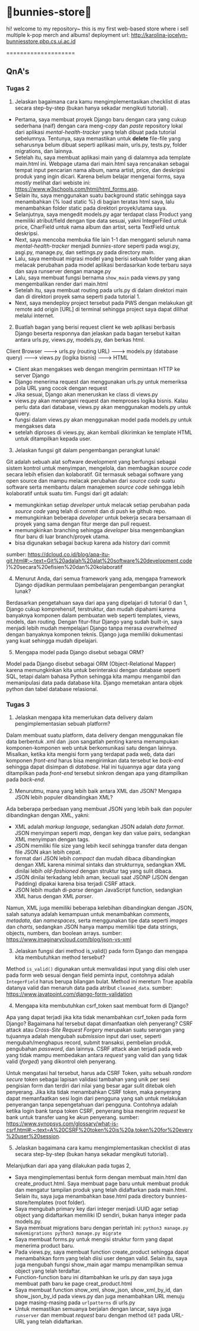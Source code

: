 # 🐰bunnies-store🐰

hi! welcome to my repository~
this is my first web-based store where i sell multiple k-pop merch and albums!
deployment url: http://karolina-jocelyn-bunniesstore.pbp.cs.ui.ac.id

====================

## QnA's

### Tugas 2
1. Jelaskan bagaimana cara kamu mengimplementasikan checklist di atas secara step-by-step (bukan hanya sekadar mengikuti tutorial).

- Pertama, saya membuat proyek Django baru dengan cara yang cukup sederhana (naif) dengan cara meng-*copy* dan *paste* repository lokal dari aplikasi *mental-health-tracker* yang telah dibuat pada tutorial sebelumnya. Tentunya, saya memastikan untuk **delete** file-file yang seharusnya belum dibuat seperti aplikasi main, urls.py, tests.py, folder migrations, dan lainnya.
- Setelah itu, saya membuat aplikasi main yang di dalamnya ada template main.html ini. Webpage utama dari main.html saya rencanakan sebagai tempat input pencarian nama album, nama artist, price, dan deskripsi produk yang ingin dicari. Karena belum belajar mengenai forms, saya *mostly* melihat dari webiste ini: https://www.w3schools.com/html/html_forms.asp.
- Selain itu, saya menggunakan suatu background static sehingga saya menambahkan {% load static %} di bagian teratas html saya, lalu menambahkan folder static pada direktori proyek/utama saya. 
- Selanjutnya, saya mengedit models.py agar terdapat class Product yang memiliki atribut/field dengan tipe data sesuai, yakni IntegerFiled untuk price, CharField untuk nama album dan artist, serta TextField untuk deskripsi.
- Next, saya mencoba membuka file lain 1-1 dan mengganti seluruh nama *mental-health-tracker* menjadi *bunnies-store* seperti pada wsgi.py, asgi.py, manage.py, dan settings.py pada directory main.
- Lalu, saya membuat migrasi model yang berisi sebuah folder yang akan melacak perubahan pada model aplikasi berdasarkan kode terbaru saya dan saya runserver dengan manage.py
- Lalu, saya membuat fungsi bernama `show_main` pada views.py yang mengembalikan render dari main.html
- Setelah itu, saya membuat routing pada urls.py di dalam direktori main dan di direktori proyek sama seperti pada tutorial 1.
- Next, saya mendeploy project tersebut pada PWS dengan melakukan git remote add origin [URL] di terminal sehingga project saya dapat dilihat melalui internet.

2. Buatlah bagan yang berisi request client ke web aplikasi berbasis Django beserta responnya dan jelaskan pada bagan tersebut kaitan antara urls.py, views.py, models.py, dan berkas html.

Client Browser ---> urls.py (routing URL) ---> models.py (database query) ---> views.py (logika bisnis) ---> HTML

- Client akan mengakses web dengan mengirim permintaan HTTP ke server Django
- Django menerima request dan menggunakan urls.py untuk memeriksa pola URL yang cocok dengan request
- Jika sesuai, Django akan meneruskan ke class di views.py
- views.py akan menangani request dan memproses logika bisnis. Kalau perlu data dari database, views.py akan menggunakan models.py untuk query.
- fungsi dalam views.py akan menggunakan model pada models.py untuk mengakses data
- setelah diproses di views.py, akan kembali dikirimkan ke template HTML untuk ditampilkan kepada user.

3. Jelaskan fungsi git dalam pengembangan perangkat lunak!
   
Git adalah sebuah alat software development yang berfungsi sebagai sistem kontrol untuk menyimpan, mengelola, dan membagikan *source code* secara lebih efisien dan kolaboratif. Git termasuk sebagai software yang open source dan mampu melacak perubahan dari *source code* suatu software serta membantu dalam manajemen *source code* sehingga lebih kolaboratif untuk suatu tim. Fungsi dari git adalah:
- memungkinkan setiap *developer* untuk melacak setiap perubahan pada *source code* yang telah di commit dan di push ke github repo.
- memungkinkan beberapa *developer* untuk bekerja secara bersamaan di proyek yang sama dengan fitur merge dan pull request.
- memungkinkan branching sehingga *developer* bisa mengembangkan fitur baru di luar branch/proyek utama.
- bisa digunakan sebagai backup karena ada history dari commit

sumber: https://dcloud.co.id/blog/apa-itu-git.html#:~:text=Git%20adalah%20alat%20software%20development,code)%20secara%20efisien%20dan%20kolaboratif

4. Menurut Anda, dari semua framework yang ada, mengapa framework Django dijadikan permulaan pembelajaran pengembangan perangkat lunak?
   
Berdasarkan pengetahuan saya dari apa yang dipelajari di tutorial 0 dan 1, Django cukup komprehensif, terstruktur, dan mudah dipahami karena banyaknya komponen dalam pembuatan web seperti templates, views, models, dan routing. Dengan fitur-fitur Django yang sudah built-in, saya menjadi lebih mudah mempelajari Django tanpa merasa *overwhelmed* dengan banyaknya komponen teknis. Django juga memiliki dokumentasi yang kuat sehingga mudah dipelajari.

5. Mengapa model pada Django disebut sebagai ORM?
   
Model pada Django disebut sebagai ORM (Object-Relational Mapper) karena memungkinkan kita untuk berinteraksi dengan database seperti SQL, tetapi dalam bahasa Python sehingga kita mampu mengambil dan memanipulasi data pada database kita. Django memetakan antara objek python dan tabel database relasional.

### Tugas 3
1. Jelaskan mengapa kita memerlukan data delivery dalam pengimplementasian sebuah platform?

Dalam membuat suatu platform, data delivery dengan menggunakan file data berbentuk .xml dan .json sangatlah penting karena memampukan komponen-komponen web untuk berkomunikasi satu dengan lainnya. Misalkan, ketika kita mengisi form yang terdapat pada web, data dari komponen *front-end* harus bisa mengirimkan data tersebut ke *back-end* sehingga dapat disimpan di *database*. Hal ini tujuannya agar data yang ditampilkan pada *front-end* tersebut sinkron dengan apa yang ditampilkan pada *back-end*. 

2. Menurutmu, mana yang lebih baik antara XML dan JSON? Mengapa JSON lebih populer dibandingkan XML?

Ada beberapa perbedaan yang membuat JSON yang lebih baik dan populer dibandingkan dengan XML, yakni:
- XML adalah *markup language*, sedangkan JSON adalah *data format*. JSON menyimpan seperti *map*, dengan key dan value pairs, sedangkan XML menyimpan dengan tags.
- JSON memiliki file size yang lebih kecil sehingga transfer data dengan file JSON akan lebih cepat.
- format dari JSON lebih *compact* dan mudah dibaca dibandingkan dengan XML karena minimal sintaks dan strukturnya, sedangkan XML dinilai lebih *old-fashioned* dengan struktur tag yang sulit dibaca.
- JSON dinilai terkadang lebih aman, kecuali saat JSONP (JSON dengan Padding) dipakai karena bisa terjadi CSRF attack.
- JSON lebih mudah di-*parse* dengan JavaScript function, sedangkan XML harus dengan XML *parser*.

Namun, XML juga memiliki beberapa kelebihan dibandingkan dengan JSON, salah satunya adalah kemampuan untuk menambahkan *comments, metadata*, dan *namespaces*, serta menggunakan tipe data seperti *images* dan *charts*, sedangkan JSON hanya mampu memiliki tipe data strings, objects, numbers, dan boolean arrays.
sumber: https://www.imaginarycloud.com/blog/json-vs-xml

3. Jelaskan fungsi dari method is_valid() pada form Django dan mengapa kita membutuhkan method tersebut?

Method `is_valid()` digunakan untuk memvalidasi input yang diisi oleh user pada form web sesuai dengan field peminta input, contohnya adalah `IntegerField` harus berupa bilangan bulat. Method ini mereturn True apabila datanya valid dan menaruh data pada atribut `cleaned_data`.
sumber: https://www.javatpoint.com/django-form-validation

4. Mengapa kita membutuhkan csrf_token saat membuat form di Django? 

Apa yang dapat terjadi jika kita tidak menambahkan csrf_token pada form Django? Bagaimana hal tersebut dapat dimanfaatkan oleh penyerang?
CSRF attack atau *Cross-Site Request Forgery* merupakan suatu serangan yang tujuannya adalah mengubah *submission* input dari user, seperti mengubah/menghapus record, submit transaksi, pembelian produk, pengubahan *password*, dan lainnya. CSRF attack akan terjadi pada web yang tidak mampu membedakan antara *request* yang valid dan yang tidak valid (*forged*) yang dikontrol oleh penyerang.

Untuk mengatasi hal tersebut, harus ada CSRF Token, yaitu sebuah *random secure* token sebagai lapisan validasi tambahan yang unik per sesi pengisian form dan terdiri dari nilai yang besar agar sulit ditebak oleh penyerang. Jika kita tidak menambahkan CSRF token, maka penyerang dapat memanfaatkan sesi login dari pengguna yang sah untuk melakukan penyerangan tanpa sepengetahuan dari pengguna. Contohnya adalah ketika login bank tanpa token CSRF, penyerang bisa mengirim *request* ke bank untuk transfer uang ke akun penyerang.
sumber: https://www.synopsys.com/glossary/what-is-csrf.html#:~:text=A%20CSRF%20token%20is%20a,token%20for%20every%20user%20session.

5. Jelaskan bagaimana cara kamu mengimplementasikan checklist di atas secara step-by-step (bukan hanya sekadar mengikuti tutorial).

Melanjutkan dari apa yang dilakukan pada tugas 2, 
- Saya mengimplementasi bentuk form dengan membuat main.html dan create_product.html. Saya membuat page baru untuk membuat produk dan mengatur tampilan produk yang telah didaftarkan pada main.html. Selain itu, saya juga menambahkan base.html pada directory bunnies-store/templates (root folder).
- Saya mengubah primary key dari integer menjadi UUID agar setiap object yang didaftarkan memiliki ID sendiri, bukan hanya integer pada models.py.
- Saya membuat migrations baru dengan perintah ini:
`python3 manage.py makemigrations
python3 manage.py migrate`
- Saya membuat forms.py untuk mengisi struktur form yang dapat menerima product baru.
- Pada views.py, saya membuat function create_product sehingga dapat menambahkan form yang telah diisi user dengan valid. Selain itu, saya juga mengubah fungsi show_main agar mampu menampilkan semua object yang telah terdaftar.
- Function-function baru ini ditambahkan ke urls.py dan saya juga membuat path baru ke page creat_product.html
- Saya membuat function show_xml, show_json, show_xml_by_id, dan show_json_by_id pada views.py dan juga menambahkan URL menuju page masing-masing pada `urlpatterns` di urls.py
- Untuk memastikan semuanya berjalan dengan lancar, saya juga `runserver` dan membuat *request* baru dengan method `GET` pada URL-URL yang telah didaftarkan.